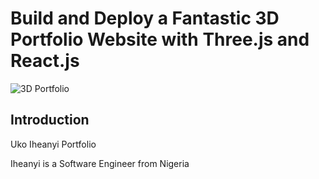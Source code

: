 # Build and Deploy a Fantastic 3D Portfolio Website with Three.js and React.js
![3D Portfolio](https://i.ibb.co/9ykhLtM/Thumbnail.png)

## Introduction
Uko Iheanyi Portfolio

Iheanyi is a Software Engineer from Nigeria

